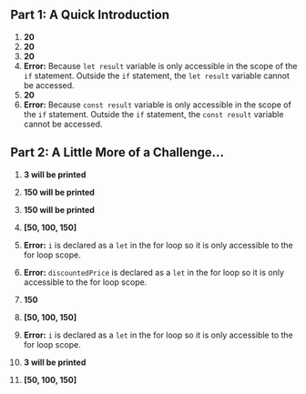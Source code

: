 ## Part 1: A Quick Introduction

1. **20**
2. **20**
3. **20**
4. **Error:** Because `let result` variable is only accessible in the scope of the `if` statement. Outside the `if` statement, the `let result` variable cannot be accessed.
5. **20**
6. **Error:** Because `const result` variable is only accessible in the scope of the `if` statement. Outside the `if` statement, the `const result` variable cannot be accessed.

## Part 2: A Little More of a Challenge...

1. **3 will be printed**
2. **150 will be printed**
3. **150 will be printed**
4. **[50, 100, 150]**

5. **Error:** `i` is declared as a `let` in the for loop so it is only accessible to the for loop scope.
6. **Error:** `discountedPrice` is declared as a `let` in the for loop so it is only accessible to the for loop scope.
7. **150**
8. **[50, 100, 150]**

9. **Error:** `i` is declared as a `let` in the for loop so it is only accessible to the for loop scope.
10. **3 will be printed**
11. **[50, 100, 150]**





